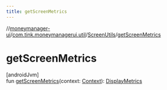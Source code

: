 ```yaml
---
title: getScreenMetrics
---
```

//[moneymanager-ui](../../../index.html)/[com.tink.moneymanagerui.util](../index.html)/[ScreenUtils](index.html)/[getScreenMetrics](get-screen-metrics.html)



# getScreenMetrics



[androidJvm]\
fun [getScreenMetrics](get-screen-metrics.html)(context: [Context](https://developer.android.com/reference/kotlin/android/content/Context.html)): [DisplayMetrics](https://developer.android.com/reference/kotlin/android/util/DisplayMetrics.html)




